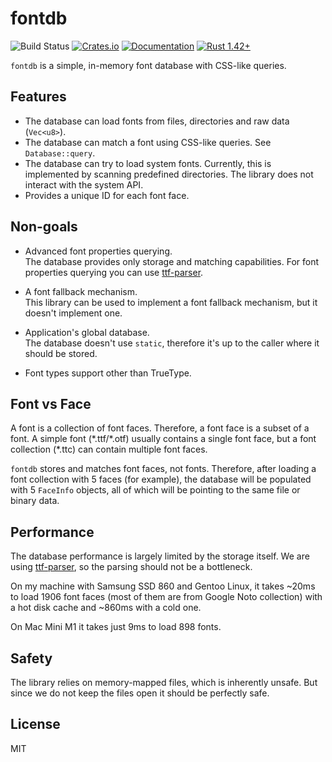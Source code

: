 # fontdb
![Build Status](https://github.com/RazrFalcon/fontdb/workflows/Rust/badge.svg)
[![Crates.io](https://img.shields.io/crates/v/fontdb.svg)](https://crates.io/crates/fontdb)
[![Documentation](https://docs.rs/fontdb/badge.svg)](https://docs.rs/fontdb)
[![Rust 1.42+](https://img.shields.io/badge/rust-1.42+-orange.svg)](https://www.rust-lang.org)

`fontdb` is a simple, in-memory font database with CSS-like queries.

## Features

- The database can load fonts from files, directories and raw data (`Vec<u8>`).
- The database can match a font using CSS-like queries. See `Database::query`.
- The database can try to load system fonts.
  Currently, this is implemented by scanning predefined directories.
  The library does not interact with the system API.
- Provides a unique ID for each font face.

## Non-goals

- Advanced font properties querying.<br>
  The database provides only storage and matching capabilities.
  For font properties querying you can use [ttf-parser].

- A font fallback mechanism.<br>
  This library can be used to implement a font fallback mechanism, but it doesn't implement one.

- Application's global database.<br>
  The database doesn't use `static`, therefore it's up to the caller where it should be stored.

- Font types support other than TrueType.

## Font vs Face

A font is a collection of font faces. Therefore, a font face is a subset of a font.
A simple font (\*.ttf/\*.otf) usually contains a single font face,
but a font collection (\*.ttc) can contain multiple font faces.

`fontdb` stores and matches font faces, not fonts.
Therefore, after loading a font collection with 5 faces (for example), the database will be populated
with 5 `FaceInfo` objects, all of which will be pointing to the same file or binary data.

## Performance

The database performance is largely limited by the storage itself.
We are using [ttf-parser], so the parsing should not be a bottleneck.

On my machine with Samsung SSD 860 and Gentoo Linux, it takes ~20ms
to load 1906 font faces (most of them are from Google Noto collection)
with a hot disk cache and ~860ms with a cold one.

On Mac Mini M1 it takes just 9ms to load 898 fonts.

## Safety

The library relies on memory-mapped files, which is inherently unsafe.
But since we do not keep the files open it should be perfectly safe.

## License

MIT

[ttf-parser]: https://github.com/RazrFalcon/ttf-parser
